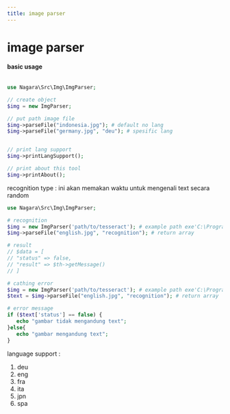 ```yaml
---
title: image parser
---
```


# image parser

#### basic usage

```php

use Nagara\Src\Img\ImgParser;

// create object
$img = new ImgParser;

// put path image file
$img->parseFile("indonesia.jpg"); # default no lang
$img->parseFile("germany.jpg", "deu"); # spesific lang


// print lang support
$img->printLangSupport();

// print about this tool
$img->printAbout();

```

recognition type :
ini akan memakan waktu untuk mengenali text secara random

```php
use Nagara\Src\Img\ImgParser;

# recognition
$img = new ImgParser('path/to/tesseract'); # example path exe'C:\Program Files\Tesseract-OCR\tesseract.exe'
$img->parseFile("english.jpg", "recognition"); # return array

# result
// $data = [
// "status" => false,
// "result" => $th->getMessage()
// ]

# cathing error
$img = new ImgParser('path/to/tesseract'); # example path exe'C:\Program Files\Tesseract-OCR\tesseract.exe'
$text = $img->parseFile("english.jpg", "recognition"); # return array

# error message
if ($text['status'] == false) {
   echo "gambar tidak mengandung text";
}else{
   echo "gambar mengandung text";
}

```

language support :

1. deu
2. eng
3. fra
4. ita
5. jpn
6. spa
